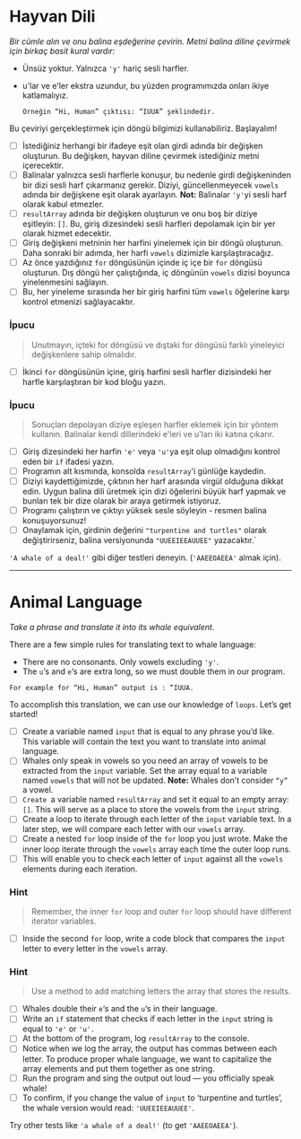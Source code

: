# Hayvan Dili

*Bir cümle alın ve onu balina eşdeğerine çevirin. Metni balina diline çevirmek için birkaç basit kural vardır:*

* Ünsüz yoktur. Yalnızca `'y'` hariç sesli harfler.
* u'lar ve e'ler ekstra uzundur, bu yüzden programımızda onları ikiye katlamalıyız.

  ```
  Örneğin “Hi, Human” çıktısı: “IUUA” şeklindedir.
  ```

Bu çeviriyi gerçekleştirmek için döngü bilgimizi kullanabiliriz. Başlayalım!

* [ ] İstediğiniz herhangi bir ifadeye eşit olan girdi adında bir değişken oluşturun. Bu değişken, hayvan diline çevirmek istediğiniz metni içerecektir.
* [ ] Balinalar yalnızca sesli harflerle konuşur, bu nedenle girdi değişkeninden bir dizi sesli harf çıkarmanız gerekir. Diziyi, güncellenmeyecek `vowels` adında bir değişkene eşit olarak ayarlayın.
  **Not:** Balinalar `'y'`yi sesli harf olarak kabul etmezler.
* [ ] `resultArray` adında bir değişken oluşturun ve onu boş bir diziye eşitleyin: `[]`. Bu, giriş dizesindeki sesli harfleri depolamak için bir yer olarak hizmet edecektir.
* [ ] Giriş değişkeni metninin her harfini yinelemek için bir döngü oluşturun. Daha sonraki bir adımda, her harfi `vowels` dizimizle karşılaştıracağız.
* [ ] Az önce yazdığınız `for` döngüsünün içinde iç içe bir `for` döngüsü oluşturun. Dış döngü her çalıştığında, iç döngünün `vowels` dizisi boyunca yinelenmesini sağlayın.
* [ ] Bu, her yineleme sırasında her bir giriş harfini tüm `vowels` öğelerine karşı kontrol etmenizi sağlayacaktır.

### İpucu

> Unutmayın, içteki for döngüsü ve dıştaki for döngüsü farklı yineleyici değişkenlere sahip olmalıdır.

* [ ] İkinci `for` döngüsünün içine, giriş harfini sesli harfler dizisindeki her harfle karşılaştıran bir kod bloğu yazın.

### İpucu

> Sonuçları depolayan diziye eşleşen harfler eklemek için bir yöntem kullanın. Balinalar kendi dillerindeki e'leri ve u'ları iki katına çıkarır.

* [ ] Giriş dizesindeki her harfin `'e'` veya `'u'`ya eşit olup olmadığını kontrol eden bir `if` ifadesi yazın.
* [ ] Programın alt kısmında, konsolda `resultArray`'i günlüğe kaydedin.
* [ ] Diziyi kaydettiğimizde, çıktının her harf arasında virgül olduğuna dikkat edin. Uygun balina dili üretmek için dizi öğelerini büyük harf yapmak ve bunları tek bir dize olarak bir araya getirmek istiyoruz.
* [ ] Programı çalıştırın ve çıktıyı yüksek sesle söyleyin - resmen balina konuşuyorsunuz!
* [ ] Onaylamak için, girdinin değerini `"turpentine and turtles"` olarak değiştirirseniz, balina versiyonunda `"UUEEIEEAUUEE"` yazacaktır.`

`'A whale of a deal!'` gibi diğer testleri deneyin. (`'AAEEOAEEA'` almak için).

---

# Animal Language

*Take a phrase and translate it into its whale equivalent.*

There are a few simple rules for translating text to whale language:

* There are no consonants. Only vowels excluding `'y'`.
* The `u`‘s and `e`‘s are extra long, so we must double them in our program.

```
For example for “Hi, Human” output is : “IUUA.
```

To accomplish this translation, we can use our knowledge of `loops`. Let’s get started!

* [ ] Create a variable named `input` that is equal to any phrase you’d like. This variable will contain the text you want to translate into animal language.
* [ ] Whales only speak in vowels so you need an array of vowels to be extracted from the `input` variable. Set the array equal to a variable named `vowels` that will not be updated.
  **Note:** Whales don’t consider `“y”` a vowel.
* [ ] `Create `a variable named `resultArray` and set it equal to an empty array: `[]`. This will serve as a place to store the vowels from the `input` string.
* [ ] Create a loop to iterate through each letter of the `input` variable text. In a later step, we will compare each letter with our `vowels` array.
* [ ] Create a nested `for` loop inside of the `for` loop you just wrote. Make the inner loop iterate through the `vowels` array each time the outer loop runs.
* [ ] This will enable you to check each letter of `input` against all the `vowels` elements during each iteration.

### Hint

> Remember, the inner `for` loop and outer `for` loop should have different iterator variables.

* [ ] Inside the second `for` loop, write a code block that compares the `input` letter to every letter in the `vowels` array.

### Hint

> Use a method to add matching letters the array that stores the results.

* [ ] Whales double their `e`‘s and the `u`‘s in their language.
* [ ] Write an `if` statement that checks if each letter in the `input` string is equal to `'e'` or `'u'.`
* [ ] At the bottom of the program, log `resultArray` to the console.
* [ ] Notice when we log the array, the output has commas between each letter. To produce proper whale language, we want to capitalize the array elements and put them together as one string.
* [ ] Run the program and sing the output out loud — you officially speak whale!
* [ ] To confirm, if you change the value of `input` to ‘turpentine and turtles’, the whale version would read: `'UUEEIEEAUUEE'`.

Try other tests like `'a whale of a deal!'` (to get `'AAEEOAEEA'`).
